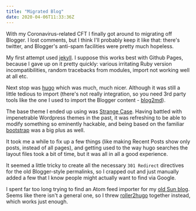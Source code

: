 ```yaml
---
title: "Migrated Blog"
date: 2020-04-06T11:33:36Z
---
```


With my Coronavirus-related CFT I finally got around to migrating off
Blogger. I lost comments, but I think I'll probably keep it like that:
there's twitter, and Blogger's anti-spam facilities were pretty much
hopeless.

My first attempt used [jekyll](https://jekyllrb.com). I
suppose this works best with Github Pages, because I gave up on it
pretty quickly: various irritating Ruby version incompatibilities,
random tracebacks from modules, import not working well at all etc.

Next stop was [hugo](https://gohugo.io/) which was much, much
nicer. Although it was still a little tedious to import (there's not
really integration, so you need 3rd party tools like the one I used
to import the Blogger content -
[blog2md](https://github.com/palaniraja/blog2md)).

The base theme I ended up using was [Strange
Case](https://themes.gohugo.io/strange-case/). Having battled with
impenetrable Wordpress themes in the past, it was refreshing to be able
to modify something so eminently hackable, and being based on the
familiar [bootstrap](https://getbootstrap.com/) was a big plus as well.

It took me a while to fix up a few things (like making Recent Posts
show only posts, instead of all pages), and getting used to the way
hugo searches the layout files took a bit of time, but it was all in all
a good experience.

It seemed a little tricky to create all the necessary `301 Redirect`
directives for the old Blogger-style permalinks, so I crapped out and
just manually added a few that I know people might actually want to find
via Google.

I spent far too long trying to find an Atom feed importer for my [old
Sun blog](https://movementarian.org/blog/categories/old-sun-blog/).
Seems like there isn't a general one, so I threw
[roller2hugo](https://github.com/jlevon/roller2hugo) together instead,
which works just enough.
